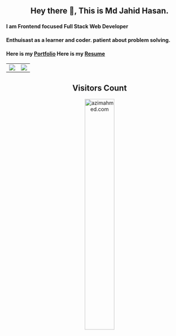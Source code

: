 ## <p align="center">Hey there 👋, This is Md Jahid Hasan.</p>
#### I am Frontend focused Full Stack Web Developer  


#### Enthuisast as a learner and coder. patient about problem solving.

#### Here is my [Portfolio](https://md-jahid-hasan-229c62.netlify.app/)    Here is my [Resume](https://drive.google.com/file/d/1pBv7mx2m2dq5igLs8CQ81bpQYTku5ooc/view?usp=sharing)

<table align="center">
  <tr>
    <td valign="top"><img src="https://github-readme-stats.vercel.app/api/top-langs/?username=Md-jahidHasan&layout=compact&show_icons=true&title_color=ffffff&icon_color=34abeb&text_color=daf7dc&bg_color=151515"/></td>
    <td valign="top"><img src="https://github-readme-stats.vercel.app/api?username=Md-jahidHasan&show_icons=true&title_color=ffffff&icon_color=34abeb&text_color=daf7dc&bg_color=151515"/></td>
  </tr>
</table>

<h2 align="center">Visitors Count</h2>
<p align="center">
  <img align="center" alt="azimahmed.com" width="40%" src="https://profile-counter.glitch.me/Md-jahidHasan/count.svg" />
</p>
